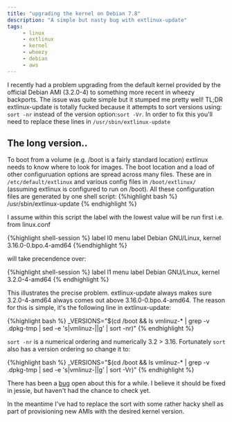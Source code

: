 ```yaml
---
title: "upgrading the kernel on Debian 7.8"
description: "A simple but nasty bug with extlinux-update"
tags: 
     - linux
     - extlinux
     - kernel
     - wheezy
     - debian
     - aws
---
```


I recently had a problem upgrading from the default kernel provided by the official Debian AMI (3.2.0-4) to something more recent in wheezy backports. The issue was quite simple but it stumped me pretty well! TL;DR extlinux-update is totally fucked because it attempts to sort versions using: ```sort -nr``` instead of the version option:```sort -Vr```. In order to fix this you'll need to replace these lines in ```/usr/sbin/extlinux-update```


## The long version..

To boot from a volume (e.g. /boot is a fairly standard location) extlinux needs to know where to look for images. The boot location and a load of other configuruation options are spread across many files. These are in ```/etc/default/extlinux``` and various config files in  ```/boot/extlinux/``` (assuming extlinux is configured to run on /boot). All these configuration files are generated by one shell script:
{%highlight bash %}
/usr/sbin/extlinux-update
{% endhighlight %}

I assume within this script the label with the lowest value will be run first i.e. from linux.conf 


{%highlight shell-session %}
label l0
        menu label Debian GNU/Linux, kernel 3.16.0-0.bpo.4-amd64
{%endhighlight %}

will take precendence over:

{%highlight shell-session %}
label l1
        menu label Debian GNU/Linux, kernel 3.2.0-4-amd64
{% endhighlight %}

This illustrates the precise problem. extlinux-update always makes sure 3.2.0-4-amd64 always comes out above 3.16.0-0.bpo.4-amd64. The reason for this is simple, it's the following line in extlinux-update:

{%highlight bash %}
_VERSIONS="$(cd /boot && ls vmlinuz-* | grep -v .dpkg-tmp | sed -e 's|vmlinuz-||g' | sort -nr)"
{% endhighlight %}

```sort -nr``` is a numerical ordering and numerically 3.2 > 3.16. Fortunately ```sort``` also has a version ordering so change it to:

{%highlight bash %}
_VERSIONS="$(cd /boot && ls vmlinuz-* | grep -v .dpkg-tmp | sed -e 's|vmlinuz-||g' | sort -Vr)"
{% endhighlight %}

There has been a [bug](https://bugs.launchpad.net/ubuntu/+source/syslinux/+bug/1383318) open about this for a while. I believe it should be fixed in jessie, but haven't had the chance to check yet.

In the meantime I've had to replace the sort with some rather hacky shell as part of provisioning new AMIs with the desired kernel version.
